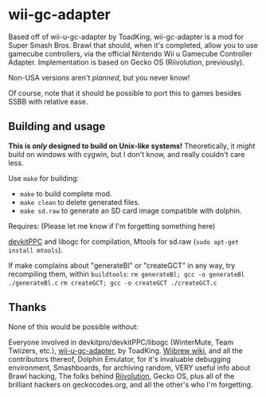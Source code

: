 # wii-gc-adapter

Based off of wii-u-gc-adapter by ToadKing, wii-gc-adapter is a
mod for Super Smash Bros. Brawl that should, when it's completed,
allow you to use gamecube controllers, via the official
Nintendo Wii u Gamecube Controller Adapter. Implementation
is based on Gecko OS (Riivolution, previously).

Non-USA versions aren't _planned_, but you never know!

Of course, note that it should be possible to port
this to games besides SSBB with relative ease.

## Building and usage

**This is _only_ designed to build on Unix-like systems!**
Theoretically, it _might_ build on windows with cygwin,
but I don't know, and really couldn't care less.

Use `make` for building:
 * `make` to build complete mod.
 * `make clean` to delete generated files.
 * `make sd.raw` to generate an SD card image compatible with dolphin.
 
Requires: (Please let me know if I'm forgetting something here)

[devkitPPC](https://devkitpro.org/) and libogc for compilation,
Mtools for sd.raw (`sudo apt-get install mtools`).

If make complains about "generateBl" or "createGCT" in any way, try
recompiling them, within `buildtools`:
`rm generateBl; gcc -o generateBl ./generateBl.c`
`rm createGCT; gcc -o createGCT ./createGCT.c`


## Thanks

None of this would be possible without:

Everyone involved in devkitpro/devkitPPC/libogc
(WinterMute, Team Twiizers, etc.),
[wii-u-gc-adapter](https://github.com/ToadKing/wii-u-gc-adapter), by ToadKing.
[Wiibrew wiki](http://wiibrew.org), and all the contributors thereof,
Dolphin Emulator, for it's invaluable debugging environment,
Smashboards, for archiving random, VERY useful info about Brawl hacking,
The folks behind [Riivolution](http://rvlution.net),
Gecko OS, plus all of the brilliant hackers on geckocodes.org,
and all the other's who I'm forgetting.